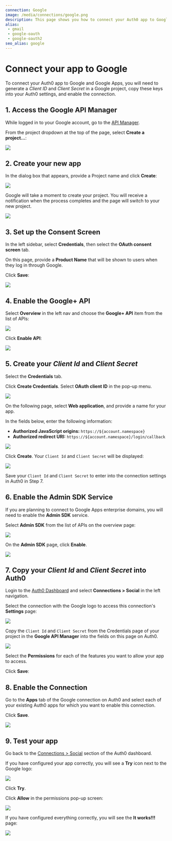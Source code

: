 ```yaml
---
connection: Google
image: /media/connections/google.png
description: This page shows you how to connect your Auth0 app to Google. You will need to generate keys, copy these into your Auth0 settings, and enable the connection.
alias:
 - gmail
 - google-oauth
 - google-oauth2
seo_alias: google
---
```


# Connect your app to Google

To connect your Auth0 app to Google and Google Apps, you will need to generate a *Client ID* and *Client Secret* in a Google project, copy these keys into your Auth0 settings, and enable the connection.

## 1. Access the Google API Manager

While logged in to your Google account, go to the [API Manager](https://console.developers.google.com).

From the project dropdown at the top of the page, select **Create a project...**:

![](/media/articles/connections/social/google/goog-api-app-new.png)

## 2. Create your new app

In the dialog box that appears, provide a Project name and click **Create**:

![](/media/articles/connections/social/google/goog-api-app-empty.png)

Google will take a moment to create your project. You will receive a notification when the process completes and the page will switch to your new project.

![](/media/articles/connections/social/google/goog-api-creation-activity.png)

## 3. Set up the Consent Screen

In the left sidebar, select **Credentials**, then select the **OAuth consent screen** tab.

On this page, provide a **Product Name** that will be shown to users when they log in through Google. 

Click **Save**:

![](/media/articles/connections/social/google/goog-api-product-name.png)

## 4. Enable the Google+ API

Select **Overview** in the left nav and choose the **Google+ API** item from the list of APIs:

![](/media/articles/connections/social/google/goog-api-plus-off.png)

Click **Enable API**:

![](/media/articles/connections/social/google/goog-api-plus-on.png)

## 5. Create your *Client Id* and *Client Secret*

Select the **Credentials** tab. 

Click **Create Credentials**. Select **OAuth client ID** in the pop-up menu.

![](/media/articles/connections/social/google/goog-api-credentials.png)

On the following page, select **Web application**, and provide a name for your app.

In the fields below, enter the following information:

* **Authorized JavaScript origins:** `https://${account.namespace}`
* **Authorized redirect URI:** `https://${account.namespace}/login/callback`

![](/media/articles/connections/social/google/goog-api-client-creation.png)

Click **Create**. Your `Client Id` and `Client Secret` will be displayed:

![](/media/articles/connections/social/google/goog-api-client-settings.png)

Save your `Client Id` and `Client Secret` to enter into the connection settings in Auth0 in Step 7.

## 6. Enable the Admin SDK Service

If you are planning to connect to Google Apps enterprise domains, you will need to enable the **Admin SDK** service.

Select **Admin SDK** from the list of APIs on the overview page:

![](/media/articles/connections/social/google/goog-api-admin-sdk.png)

On the **Admin SDK** page, click **Enable**.

![](/media/articles/connections/social/google/goog-api-admin-enable.png)

## 7. Copy your *Client Id* and *Client Secret* into Auth0

Login to the [Auth0 Dashboard](${uiURL}) and select **Connections > Social** in the left navigation.

Select the connection with the Google logo to access this connection's **Settings** page:

![](/media/articles/connections/social/google/goog-settings.png)

Copy the `Client Id` and `Client Secret` from the Credentials page of your project in the **Google API Manager** into the fields on this page on Auth0.

![](/media/articles/connections/social/google/goog-api-aoth0-settings.png)

Select the **Permissions** for each of the features you want to allow your app to access.

Click **Save**:

## 8. Enable the Connection

Go to the **Apps** tab of the Google connection on Auth0 and select each of your existing Auth0 apps for which you want to enable this connection.

Click **Save**.

![](/media/articles/connections/social/google/goog-api-aoth0-apps.png)

## 9. Test your app

Go back to the [Connections > Social](${uiURL}/#/conncetions/social) section of the Auth0 dashboard.

If you have configured your app correctly, you will see a **Try** icon next to the Google logo:

![](/media/articles/connections/social/google/goog-api-trylogo.png)

Click **Try**. 

Click **Allow** in the permissions pop-up screen:

![](/media/articles/connections/social/google/goog-api-permit.png)

If you have configured everything correctly, you will see the **It works!!!** page:

![](/media/articles/connections/social/google/goog-api-works.png)

